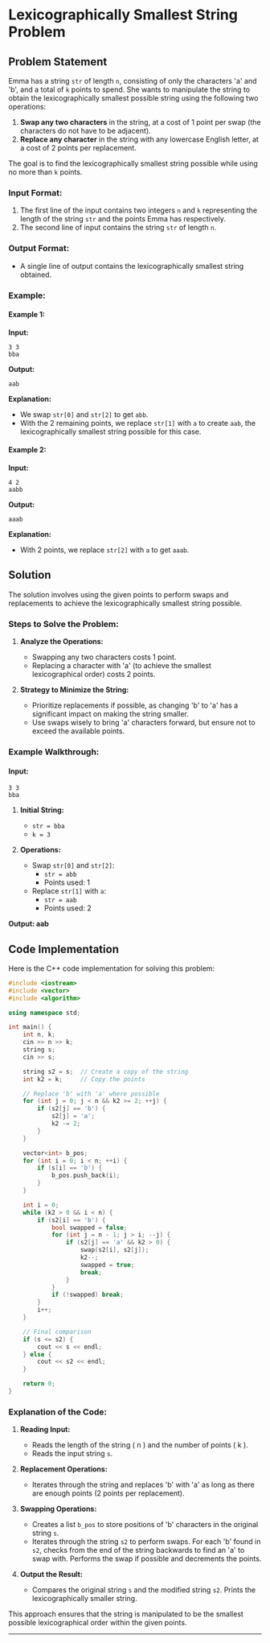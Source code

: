 # Lexicographically Smallest String Problem

## Problem Statement

Emma has a string `str` of length `n`, consisting of only the characters 'a' and 'b', and a total of `k` points to spend. She wants to manipulate the string to obtain the lexicographically smallest possible string using the following two operations:
1. **Swap any two characters** in the string, at a cost of 1 point per swap (the characters do not have to be adjacent).
2. **Replace any character** in the string with any lowercase English letter, at a cost of 2 points per replacement.

The goal is to find the lexicographically smallest string possible while using no more than `k` points.

### Input Format:
1. The first line of the input contains two integers `n` and `k` representing the length of the string `str` and the points Emma has respectively.
2. The second line of input contains the string `str` of length `n`.

### Output Format:
- A single line of output contains the lexicographically smallest string obtained.

### Example:

#### Example 1:
**Input:**
```
3 3
bba
```

**Output:**
```
aab
```

**Explanation:**
- We swap `str[0]` and `str[2]` to get `abb`.
- With the 2 remaining points, we replace `str[1]` with `a` to create `aab`, the lexicographically smallest string possible for this case.

#### Example 2:
**Input:**
```
4 2
aabb
```

**Output:**
```
aaab
```

**Explanation:**
- With 2 points, we replace `str[2]` with `a` to get `aaab`.

## Solution

The solution involves using the given points to perform swaps and replacements to achieve the lexicographically smallest string possible.

### Steps to Solve the Problem:

1. **Analyze the Operations:**
   - Swapping any two characters costs 1 point.
   - Replacing a character with 'a' (to achieve the smallest lexicographical order) costs 2 points.

2. **Strategy to Minimize the String:**
   - Prioritize replacements if possible, as changing 'b' to 'a' has a significant impact on making the string smaller.
   - Use swaps wisely to bring 'a' characters forward, but ensure not to exceed the available points.

### Example Walkthrough:

#### Input:
```
3 3
bba
```

1. **Initial String:**
   - `str = bba`
   - `k = 3`

2. **Operations:**
   - Swap `str[0]` and `str[2]`: 
     - `str = abb`
     - Points used: 1
   - Replace `str[1]` with `a`:
     - `str = aab`
     - Points used: 2

**Output: aab**

## Code Implementation

Here is the C++ code implementation for solving this problem:

```cpp
#include <iostream>
#include <vector>
#include <algorithm>

using namespace std;

int main() {
    int n, k;
    cin >> n >> k;
    string s;
    cin >> s;

    string s2 = s;  // Create a copy of the string
    int k2 = k;     // Copy the points

    // Replace 'b' with 'a' where possible
    for (int j = 0; j < n && k2 >= 2; ++j) {
        if (s2[j] == 'b') {
            s2[j] = 'a';
            k2 -= 2;
        }
    }

    vector<int> b_pos;
    for (int i = 0; i < n; ++i) {
        if (s[i] == 'b') {
            b_pos.push_back(i);
        }
    }

    int i = 0;
    while (k2 > 0 && i < n) {
        if (s2[i] == 'b') {
            bool swapped = false;
            for (int j = n - 1; j > i; --j) {
                if (s2[j] == 'a' && k2 > 0) {
                    swap(s2[i], s2[j]);
                    k2--;
                    swapped = true;
                    break;
                }
            }
            if (!swapped) break;
        }
        i++;
    }

    // Final comparison
    if (s <= s2) {
        cout << s << endl;
    } else {
        cout << s2 << endl;
    }

    return 0;
}
```

### Explanation of the Code:

1. **Reading Input:**
   - Reads the length of the string \( n \) and the number of points \( k \).
   - Reads the input string `s`.

2. **Replacement Operations:**
   - Iterates through the string and replaces 'b' with 'a' as long as there are enough points (2 points per replacement).

3. **Swapping Operations:**
   - Creates a list `b_pos` to store positions of 'b' characters in the original string `s`.
   - Iterates through the string `s2` to perform swaps. For each 'b' found in `s2`, checks from the end of the string backwards to find an 'a' to swap with. Performs the swap if possible and decrements the points.

4. **Output the Result:**
   - Compares the original string `s` and the modified string `s2`. Prints the lexicographically smaller string.

This approach ensures that the string is manipulated to be the smallest possible lexicographical order within the given points.

---
